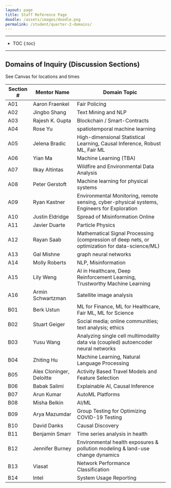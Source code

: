 ```yaml
---
layout: page
title: Staff Reference Page
doodle: /assets/images/doodle.png
permalink: /student/quarter-2-domains/
---
```


---
* TOC
{:toc}

---

## Domains of Inquiry (Discussion Sections)

See Canvas for locations and times

|Section #|Mentor Name|Domain Topic|
|---|---|---|
|A01|Aaron Fraenkel|Fair Policing|
|A02|Jingbo Shang|Text Mining and NLP|
|A03|Rajesh K. Gupta|Blockchain / Smart-Contracts|
|A04|Rose Yu|spatiotemporal machine learning|
|A05|Jelena Bradic|High-dimensional Statistical Learning, Causal Inference, Robust ML, Fair ML|
|A06|Yian Ma|Machine Learning (TBA)|
|A07|Ilkay Altintas|Wildfire and Environmental Data Analysis|
|A08|Peter Gerstoft|Machine learning for physical systems|
|A09|Ryan Kastner|Environmental Monitoring, remote sensing, cyber-physical systems, Engineers for Exploration|
|A10|Justin Eldridge|Spread of Misinformation Online|
|A11|Javier Duarte|Particle Physics|
|A12|Rayan Saab|Mathematical Signal Processing (compression of deep nets, or optimization for data-science/ML)|
|A13|Gal Mishne|graph neural networks|
|A14|Molly Roberts|NLP, Misinformation|
|A15|Lily Weng|AI in Healthcare, Deep Reinforcement Learning, Trustworthy Machine Learning |
|A16|Armin Schwartzman|Satellite image analysis|
|B01|Berk Ustun|ML for Finance, ML for Healthcare,  Fair ML, ML for Science|
|B02|Stuart Geiger|Social media; online communities; text analysis; ethics|
|B03|Yusu Wang|Analyzing single cell multimodality data via (coupled) autoencoder neural networks|
|B04|Zhiting Hu|Machine Learning, Natural Language Processing|
|B05|Alex Cloninger, Deloitte|Activity Based Travel Models and Feature Selection|
|B06|Babak Salimi|Explainable AI, Causal Inference |
|B07|Arun Kumar|AutoML Platforms|
|B08|Misha Belkin|AI/ML|
|B09|Arya Mazumdar|Group Testing for Optimizing COVID-19 Testing|
|B10|David Danks|Causal Discovery|
|B11|Benjamin Smarr|Time series analysis in health|
|B12|Jennifer Burney|Environmental health exposures & pollution modeling & land-use change dynamics|
|B13|Viasat|Network Performance Classification|
|B14|Intel|System Usage Reporting|
